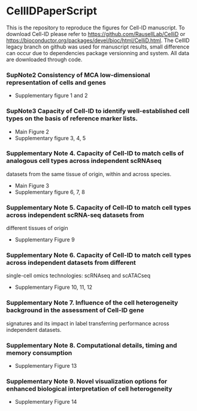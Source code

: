# CellIDPaperScript

This is the repository to reproduce the figures for Cell-ID manuscript. To download Cell-ID please refer to https://github.com/RausellLab/CelliD or https://bioconductor.org/packages/devel/bioc/html/CelliD.html. The CellID legacy branch on github was used for manuscript results, small difference can occur due to dependencies package versionning and system.  All data are downloaded through code.

### SupNote2 Consistency of MCA low-dimensional representation of cells and genes

* Supplementary figure 1 and 2

### SupNote3 Capacity of Cell-ID to identify well-established cell types on the basis of reference marker lists.

* Main Figure 2
* Supplementary figure 3, 4, 5

### Supplementary Note 4. Capacity of Cell-ID to match cells of analogous cell types across independent scRNAseq
datasets from the same tissue of origin, within and across species.

* Main Figure 3 
* Supplementary figure 6, 7, 8

### Supplementary Note 5. Capacity of Cell-ID to match cell types across independent scRNA-seq datasets from
different tissues of origin

* Supplementary Figure 9

### Supplementary Note 6. Capacity of Cell-ID to match cell types across independent datasets from different
single-cell omics technologies: scRNAseq and scATACseq

* Supplementary Figure 10, 11, 12

### Supplementary Note 7. Influence of the cell heterogeneity background in the assessment of Cell-ID gene
signatures and its impact in label transferring performance across independent datasets.

### Supplementary Note 8. Computational details, timing and memory consumption

* Supplementary Figure 13

### Supplementary Note 9. Novel visualization options for enhanced biological interpretation of cell heterogeneity

* Supplementary Figure 14
